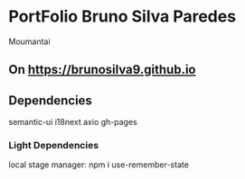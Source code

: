 # PortFolio Bruno Silva Paredes
Moumantai
## On https://brunosilva9.github.io

## Dependencies
semantic-ui
i18next
axio
gh-pages
### Light Dependencies

local stage manager: npm i use-remember-state